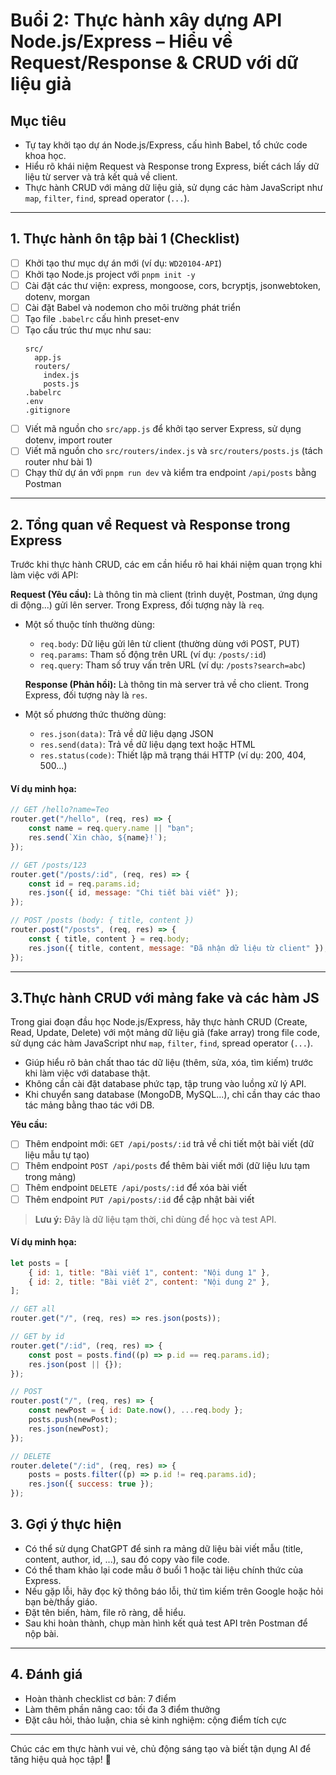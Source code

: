 # Buổi 2: Thực hành xây dựng API Node.js/Express – Hiểu về Request/Response & CRUD với dữ liệu giả

## Mục tiêu

-   Tự tay khởi tạo dự án Node.js/Express, cấu hình Babel, tổ chức code khoa học.
-   Hiểu rõ khái niệm Request và Response trong Express, biết cách lấy dữ liệu từ server và trả kết quả về client.
-   Thực hành CRUD với mảng dữ liệu giả, sử dụng các hàm JavaScript như `map`, `filter`, `find`, spread operator (`...`).

---

## 1. Thực hành ôn tập bài 1 (Checklist)

-   [ ] Khởi tạo thư mục dự án mới (ví dụ: `WD20104-API`)
-   [ ] Khởi tạo Node.js project với `pnpm init -y`
-   [ ] Cài đặt các thư viện: express, mongoose, cors, bcryptjs, jsonwebtoken, dotenv, morgan
-   [ ] Cài đặt Babel và nodemon cho môi trường phát triển
-   [ ] Tạo file `.babelrc` cấu hình preset-env
-   [ ] Tạo cấu trúc thư mục như sau:
    ```
    src/
      app.js
      routers/
        index.js
        posts.js
    .babelrc
    .env
    .gitignore
    ```
-   [ ] Viết mã nguồn cho `src/app.js` để khởi tạo server Express, sử dụng dotenv, import router
-   [ ] Viết mã nguồn cho `src/routers/index.js` và `src/routers/posts.js` (tách router như bài 1)
-   [ ] Chạy thử dự án với `pnpm run dev` và kiểm tra endpoint `/api/posts` bằng Postman

---

## 2. Tổng quan về Request và Response trong Express

Trước khi thực hành CRUD, các em cần hiểu rõ hai khái niệm quan trọng khi làm việc với API:

**Request (Yêu cầu):** Là thông tin mà client (trình duyệt, Postman, ứng dụng di động...) gửi lên server. Trong Express, đối tượng này là `req`.

-   Một số thuộc tính thường dùng:

    -   `req.body`: Dữ liệu gửi lên từ client (thường dùng với POST, PUT)
    -   `req.params`: Tham số động trên URL (ví dụ: `/posts/:id`)
    -   `req.query`: Tham số truy vấn trên URL (ví dụ: `/posts?search=abc`)

    **Response (Phản hồi):** Là thông tin mà server trả về cho client. Trong Express, đối tượng này là `res`.

-   Một số phương thức thường dùng:
    -   `res.json(data)`: Trả về dữ liệu dạng JSON
    -   `res.send(data)`: Trả về dữ liệu dạng text hoặc HTML
    -   `res.status(code)`: Thiết lập mã trạng thái HTTP (ví dụ: 200, 404, 500...)

#### Ví dụ minh họa:

```js
// GET /hello?name=Teo
router.get("/hello", (req, res) => {
    const name = req.query.name || "bạn";
    res.send(`Xin chào, ${name}!`);
});

// GET /posts/123
router.get("/posts/:id", (req, res) => {
    const id = req.params.id;
    res.json({ id, message: "Chi tiết bài viết" });
});

// POST /posts (body: { title, content })
router.post("/posts", (req, res) => {
    const { title, content } = req.body;
    res.json({ title, content, message: "Đã nhận dữ liệu từ client" });
});
```

---

## 3.Thực hành CRUD với mảng fake và các hàm JS

Trong giai đoạn đầu học Node.js/Express, hãy thực hành CRUD (Create, Read, Update, Delete) với một mảng dữ liệu giả (fake array) trong file code, sử dụng các hàm JavaScript như `map`, `filter`, `find`, spread operator (`...`).

-   Giúp hiểu rõ bản chất thao tác dữ liệu (thêm, sửa, xóa, tìm kiếm) trước khi làm việc với database thật.
-   Không cần cài đặt database phức tạp, tập trung vào luồng xử lý API.
-   Khi chuyển sang database (MongoDB, MySQL...), chỉ cần thay các thao tác mảng bằng thao tác với DB.

**Yêu cầu:**

-   [ ] Thêm endpoint mới: `GET /api/posts/:id` trả về chi tiết một bài viết (dữ liệu mẫu tự tạo)
-   [ ] Thêm endpoint `POST /api/posts` để thêm bài viết mới (dữ liệu lưu tạm trong mảng)
-   [ ] Thêm endpoint `DELETE /api/posts/:id` để xóa bài viết
-   [ ] Thêm endpoint `PUT /api/posts/:id` để cập nhật bài viết

> **Lưu ý:** Đây là dữ liệu tạm thời, chỉ dùng để học và test API.

#### Ví dụ minh họa:

```js
let posts = [
    { id: 1, title: "Bài viết 1", content: "Nội dung 1" },
    { id: 2, title: "Bài viết 2", content: "Nội dung 2" },
];

// GET all
router.get("/", (req, res) => res.json(posts));

// GET by id
router.get("/:id", (req, res) => {
    const post = posts.find((p) => p.id == req.params.id);
    res.json(post || {});
});

// POST
router.post("/", (req, res) => {
    const newPost = { id: Date.now(), ...req.body };
    posts.push(newPost);
    res.json(newPost);
});

// DELETE
router.delete("/:id", (req, res) => {
    posts = posts.filter((p) => p.id != req.params.id);
    res.json({ success: true });
});
```

## 3. Gợi ý thực hiện

-   Có thể sử dụng ChatGPT để sinh ra mảng dữ liệu bài viết mẫu (title, content, author, id, ...), sau đó copy vào file code.
-   Có thể tham khảo lại code mẫu ở buổi 1 hoặc tài liệu chính thức của Express.
-   Nếu gặp lỗi, hãy đọc kỹ thông báo lỗi, thử tìm kiếm trên Google hoặc hỏi bạn bè/thầy giáo.
-   Đặt tên biến, hàm, file rõ ràng, dễ hiểu.
-   Sau khi hoàn thành, chụp màn hình kết quả test API trên Postman để nộp bài.

---

## 4. Đánh giá

-   Hoàn thành checklist cơ bản: 7 điểm
-   Làm thêm phần nâng cao: tối đa 3 điểm thưởng
-   Đặt câu hỏi, thảo luận, chia sẻ kinh nghiệm: cộng điểm tích cực

---

Chúc các em thực hành vui vẻ, chủ động sáng tạo và biết tận dụng AI để tăng hiệu quả học tập! 🚀
